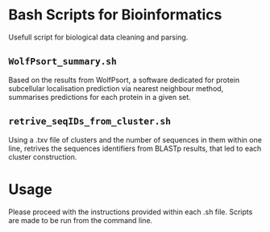 # Bash Scripts for Bioinformatics
Usefull script for biological data cleaning and parsing.

## `WolfPsort_summary.sh`
Based on the results from WolfPsort, a software dedicated for protein subcellular localisation prediction via nearest neighbour method, summarises predictions for each protein in a given set.

## `retrive_seqIDs_from_cluster.sh`
Using a .txv file of clusters and the number of sequences in them within one line, retrives the sequences identifiers from BLASTp results, that led to each cluster construction.

# Usage
Please proceed with the instructions provided within each .sh file. Scripts are made to be run from the command line.
